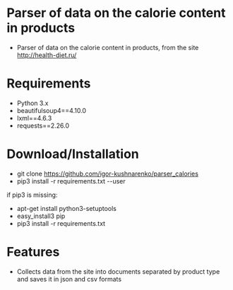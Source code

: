 Parser of data on the calorie content in products
====
* Parser of data on the calorie content in products, from the site http://health-diet.ru/


Requirements
=====
* Python 3.x
* beautifulsoup4==4.10.0
* lxml==4.6.3
* requests==2.26.0


Download/Installation
====
* git clone https://github.com/igor-kushnarenko/parser_calories
* pip3 install -r requirements.txt --user

if pip3 is missing:
* apt-get install python3-setuptools
* easy_install3 pip
* pip3 install -r requirements.txt


Features
====
* Collects data from the site into documents separated by product type and saves it in json and csv formats


